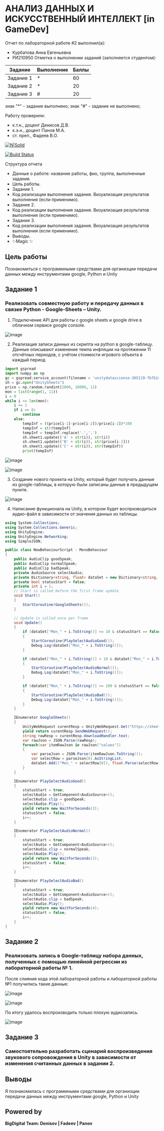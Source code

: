 # АНАЛИЗ ДАННЫХ И ИСКУССТВЕННЫЙ ИНТЕЛЛЕКТ [in GameDev]
Отчет по лабораторной работе #2 выполнил(а):
- Курбатова Анна Евгеньевна
- РИ210950
Отметка о выполнении заданий (заполняется студентом):

| Задание | Выполнение | Баллы |
| ------ | ------ | ------ |
| Задание 1 | * | 60 |
| Задание 2 | * | 20 |
| Задание 3 | # | 20 |

знак "*" - задание выполнено; знак "#" - задание не выполнено;

Работу проверили:
- к.т.н., доцент Денисов Д.В.
- к.э.н., доцент Панов М.А.
- ст. преп., Фадеев В.О.

[![N|Solid](https://cldup.com/dTxpPi9lDf.thumb.png)](https://nodesource.com/products/nsolid)

[![Build Status](https://travis-ci.org/joemccann/dillinger.svg?branch=master)](https://travis-ci.org/joemccann/dillinger)

Структура отчета

- Данные о работе: название работы, фио, группа, выполненные задания.
- Цель работы.
- Задание 1.
- Код реализации выполнения задания. Визуализация результатов выполнения (если применимо).
- Задание 2.
- Код реализации выполнения задания. Визуализация результатов выполнения (если применимо).
- Задание 3.
- Код реализации выполнения задания. Визуализация результатов выполнения (если применимо).
- Выводы.
- ✨Magic ✨

## Цель работы
Познакомиться с программными средствами для организции передачи данных между инструментами google, Python и Unity

## Задание 1
### Реализовать совместную работу и передачу данных в связке Python - Google-Sheets – Unity. 
1. Подключение API для работы с google sheets и google drive в облачном сервисе google console. 

![image](https://user-images.githubusercontent.com/86403364/195111061-ec2f2def-7600-4478-998b-22453f4b300f.png)

2. Реализация записи данных из скрипта на python в google-таблицу. Данные описывают изменение темпа инфляции на протяжении 11 отсчётных периодов, с учётом стоимости игрового объекта в каждый период

```py
import gspread
import numpy as np
gc = gspread.service_account(filename = 'unitydatasciense-365119-fb7b148dcd82.json')
sh = gc.open("UnitySheets")
price = np.random.randint(2000, 10000, 11)
mon = list(range(1, 11))
i = 0
while i <= len(mon):
    i += 1
    if i == 0:
        continue
    else:
        tempInf = ((price[i-1]-price[i-2])/price[i-2])*100
        tempInf = str(tempInf)
        tempInf = tempInf.replace('.',',')
        sh.sheet1.update(('A' + str(i)), str(i))
        sh.sheet1.update(('B' + str(i)), str(price[i-1]))
        sh.sheet1.update(('C' + str(i)), str(tempInf))
        print(tempInf)
```

![image](https://user-images.githubusercontent.com/86403364/195112486-f95b3ddc-0208-49db-8c9c-dce74c2b7cbd.png)

![image](https://user-images.githubusercontent.com/86403364/195112893-d8c5d85f-3d56-4a6b-8156-4983ce157818.png)

3. Создание нового проекта на Unity, который будет получать данные из google-таблицы, в которую были записаны данные в предыдущем пункте.

![image](https://user-images.githubusercontent.com/86403364/195113776-361ddfd1-74da-4296-b4a3-dc39eb07b746.png)

4. Написание функционала на Unity, в котором будет воспризводиться аудио-файл в зависимости от значения данных из таблицы.

```cs
using System.Collections;
using System.Collections.Generic;
using UnityEngine;
using UnityEngine.Networking;
using SimpleJSON;

public class NewBehaviourScript : MonoBehaviour
{
    public AudioClip goodSpeak;
    public AudioClip normalSpeak;
    public AudioClip badSpeak;
    private AudioSource selectAudio;
    private Dictionary<string, float> dataSet = new Dictionary<string, float>();
    private bool statusStart = false;
    private int i = 1;
    // Start is called before the first frame update
    void Start()
    {
        StartCoroutine(GoogleSheets());
    }

    // Update is called once per frame
    void Update()
    {
        if (dataSet["Mon_" + i.ToString()] <= 10 & statusStart == false & i != dataSet.Count)
        {
            StartCoroutine(PlaySelectAudioGood());
            Debug.Log(dataSet["Mon_" + i.ToString()]);
        }

        if (dataSet["Mon_" + i.ToString()] > 10 & dataSet["Mon_" + i.ToString()] < 100 & statusStart == false & i != dataSet.Count)
        {
            StartCoroutine(PlaySelectAudioNormal());
            Debug.Log(dataSet["Mon_" + i.ToString()]);
        }

        if (dataSet["Mon_" + i.ToString()] >= 100 & statusStart == false & i != dataSet.Count)
        {
            StartCoroutine(PlaySelectAudioBad());
            Debug.Log(dataSet["Mon_" + i.ToString()]);
        }
    }

    IEnumerator GoogleSheets()
    {
        UnityWebRequest curentResp = UnityWebRequest.Get("https://sheets.googleapis.com/v4/spreadsheets/1Ty5C9fo95n7whrua6TCy2gd6wsz4oMLjQpf5zA2Iq7E/values/List1?key=AIzaSyDx9JxxYDYfFafjaOeSKMRADMh7TZ4rBVU");
        yield return curentResp.SendWebRequest();
        string rawResp = curentResp.downloadHandler.text;
        var rawJson = JSON.Parse(rawResp);
        foreach(var itemRawJson in rawJson["values"])
        {
            var parseJson = JSON.Parse(itemRawJson.ToString());
            var selectRow = parseJson[0].AsStringList;
            dataSet.Add(("Mon_" + selectRow[0]), float.Parse(selectRow[2]));
        }
    }

    IEnumerator PlaySelectAudioGood()
    {
        statusStart = true;
        selectAudio = GetComponent<AudioSource>();
        selectAudio.clip = goodSpeak;
        selectAudio.Play();
        yield return new WaitForSeconds(3);
        statusStart = false;
        i++;
    }

    IEnumerator PlaySelectAudioNormal()
    {
        statusStart = true;
        selectAudio = GetComponent<AudioSource>();
        selectAudio.clip = normalSpeak;
        selectAudio.Play();
        yield return new WaitForSeconds(3);
        statusStart = false;
        i++;
    }

    IEnumerator PlaySelectAudioBad()
    {
        statusStart = true;
        selectAudio = GetComponent<AudioSource>();
        selectAudio.clip = badSpeak;
        selectAudio.Play();
        yield return new WaitForSeconds(4);
        statusStart = false;
        i++;
    }
}
```

## Задание 2
### Реализовать запись в Google-таблицу набора данных, полученных с помощью линейной регрессии из лабораторной работы № 1. 
После слияния кода этой лабораторной работы и лабораторной работы №1 получились такие данные:

![image](https://user-images.githubusercontent.com/86403364/195134158-41fa54b5-7147-4e83-bd7e-0d7b148c1cc2.png)

![image](https://user-images.githubusercontent.com/86403364/195134314-8db52b85-65b3-4f15-8b9d-5e2894b5b5bd.png)

По итогу удалось воспроизводить только плохую аудиозапись.

![image](https://user-images.githubusercontent.com/86403364/195135658-6afbe50e-bfe1-4287-8065-6403a5d0f404.png)





## Задание 3
### Самостоятельно разработать сценарий воспроизведения звукового сопровождения в Unity в зависимости от изменения считанных данных в задании 2.



## Выводы

Я познакомилась с программными средствами для организции передачи данных между инструментами google, Python и Unity

## Powered by

**BigDigital Team: Denisov | Fadeev | Panov**
